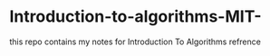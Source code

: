 # Introduction-to-algorithms-MIT-
this repo contains my notes for Introduction To Algorithms refrence 
